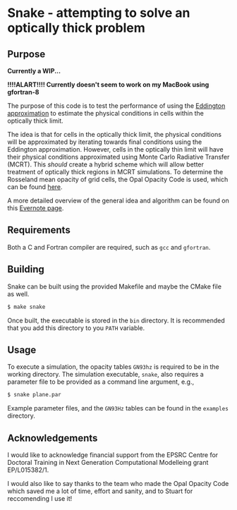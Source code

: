 # Snake - attempting to solve an optically thick problem

## Purpose

**Currently a WIP...**

**!!!!ALART!!!! Currently doesn't seem to work on my MacBook using gfortran-8**

The purpose of this code is to test the performance of using the [Eddington approximation](https://en.wikipedia.org/wiki/Radiative_transfer#The_Eddington_approximation) to estimate the physical conditions in cells within the optically thick limit.

The idea is that for cells in the optically thick limit, the physical conditions will be approximated by iterating towards final conditions using the Eddington approximation. However, cells in the optically thin limit will have their physical conditions approximated using Monte Carlo Radiative Transfer (MCRT). This *should* create a hybrid scheme which will allow better treatment of optically thick regions in MCRT simulations. To determine the Rosseland mean opacity of grid cells, the Opal Opacity Code is used, which can be found [here](https://opalopacity.llnl.gov/). 

A more detailed overview of the general idea and algorithm can be found on this [Evernote page](https://www.evernote.com/shard/s669/sh/e6f7ca5e-1055-4d07-8366-5b144d2e5d88/4327343bd2391cc6a6b96d53eea29d20).

## Requirements

Both a C and Fortran compiler are required, such as `gcc` and `gfortran`. 

## Building

Snake can be built using the provided Makefile and maybe the CMake file as well.

```bash
$ make snake
```

Once built, the executable is stored in the `bin` directory. It is recommended that you add this directory to you `PATH` variable.

## Usage

To execute a simulation, the opacity tables `GN93hz` is required to be in the working directory. The simulation executable, `snake`, also requires a parameter file to be provided as a command line argument, e.g., 

```bash
$ snake plane.par
```

Example parameter files, and the `GN93Hz` tables can be found in the `examples` directory.

## Acknowledgements 
 
I would like to acknowledge financial support from the EPSRC Centre for Doctoral Training in Next Generation Computational Modelleing grant EP/L015382/1.

I would also like to say thanks to the team who made the Opal Opacity Code which saved me a lot of time, effort and sanity, and to Stuart for reccomending I use it!
